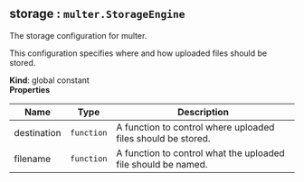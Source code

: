 <a name="storage"></a>

## storage : <code>multer.StorageEngine</code>
The storage configuration for multer.

This configuration specifies where and how uploaded files should be stored.

**Kind**: global constant  
**Properties**

| Name | Type | Description |
| --- | --- | --- |
| destination | <code>function</code> | A function to control where uploaded files should be stored. |
| filename | <code>function</code> | A function to control what the uploaded file should be named. |

